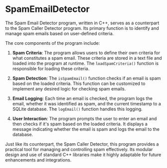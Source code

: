 # SpamEmailDetector
The Spam Email Detector program, written in C++, serves as a counterpart to the Spam Caller Detector program. Its primary function is to identify and manage spam emails based on user-defined criteria.

The core components of the program include:

1. **Spam Criteria**: The program allows users to define their own criteria for what constitutes a spam email. These criteria are stored in a text file and loaded into the program at runtime. The `loadSpamCriteria()` function is responsible for loading these criteria.

2. **Spam Detection**: The `isSpamEmail()` function checks if an email is spam based on the loaded criteria. This function can be customized to implement any desired logic for checking spam emails.

3. **Email Logging**: Each time an email is checked, the program logs the email, whether it was identified as spam, and the current timestamp to a SQLite database. The `logEmail()` function handles this logging.

4. **User Interaction**: The program prompts the user to enter an email and then checks if it's spam based on the loaded criteria. It displays a message indicating whether the email is spam and logs the email to the database.

Just like its counterpart, the Spam Caller Detector, this program provides a practical tool for managing and controlling spam effectively. Its modular design and use of standard C++ libraries make it highly adaptable for future enhancements and integrations.
